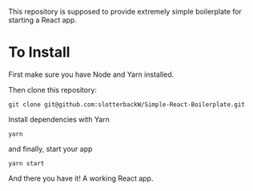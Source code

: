 This repository is supposed to provide extremely simple boilerplate for starting a React app.

# To Install
First make sure you have Node and Yarn installed.

Then clone this repository:
```
git clone git@github.com:slotterbackW/Simple-React-Boilerplate.git
```
Install dependencies with Yarn
```
yarn
```
and finally, start your app
```
yarn start
```

And there you have it! A working React app.